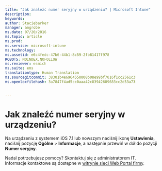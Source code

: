 ```yaml
---
title: "Jak znaleźć numer seryjny w urządzeniu? | Microsoft Intune"
description: 
keywords: 
author: Staciebarker
manager: angrobe
ms.date: 07/20/2016
ms.topic: article
ms.prod: 
ms.service: microsoft-intune
ms.technology: 
ms.assetid: e6c4fedc-47b6-44b1-8c59-2fb81417f978
ROBOTS: NOINDEX,NOFOLLOW
ms.reviewer: esmich
ms.suite: ems
translationtype: Human Translation
ms.sourcegitcommit: 38301b4e6964550008b08e99bf7016f1cc2561c3
ms.openlocfilehash: 3a7847f4ad5cc0aaa42c83942689683cc2d53a73


---
```



# Jak znaleźć numer seryjny w urządzeniu?

Na urządzeniu z systemem iOS 7.1 lub nowszym naciśnij ikonę **Ustawienia**, naciśnij pozycję **Ogólne** > **Informacje**, a następnie przewiń w dół do pozycji **Numer seryjny**.

Nadal potrzebujesz pomocy? Skontaktuj się z administratorem IT. Informacje kontaktowe są dostępne w [witrynie sieci Web Portal firmy](http://portal.manage.microsoft.com).





<!--HONumber=Aug16_HO5-->


